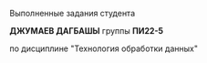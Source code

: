 Выполненные задания студента 

__ДЖУМАЕВ ДАГБАШЫ__  группы __ПИ22-5__ 

по дисциплине "Технология обработки данных"
